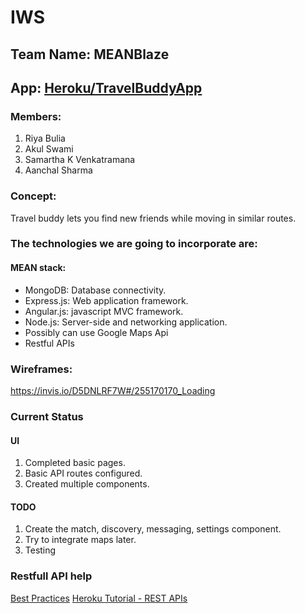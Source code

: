 # IWS
## Team Name: MEANBlaze
## App: [Heroku/TravelBuddyApp](https://travel-buddy-app.herokuapp.com/)
### Members:
1. Riya Bulia
2. Akul Swami
3. Samartha K Venkatramana
4. Aanchal Sharma
### Concept:
Travel buddy lets you find new friends while moving in similar routes.
### The technologies we are going to incorporate are:
#### MEAN stack:
  - MongoDB: Database connectivity.
  - Express.js: Web application framework.
  - Angular.js: javascript MVC framework.
  - Node.js: Server-side and networking application.
  - Possibly can use Google Maps Api
  - Restful APIs
### Wireframes:
https://invis.io/D5DNLRF7W#/255170170_Loading

### Current Status
#### UI
1. Completed basic pages.
2. Basic API routes configured.
3. Created multiple components.

#### TODO
1. Create the match, discovery, messaging, settings component.
2. Try to integrate maps later.
3. Testing






### Restfull API help
[Best Practices](http://www.vinaysahni.com/best-practices-for-a-pragmatic-restful-api)
[Heroku Tutorial - REST APIs](https://devcenter.heroku.com/articles/mean-apps-restful-api#source-code-structure)



